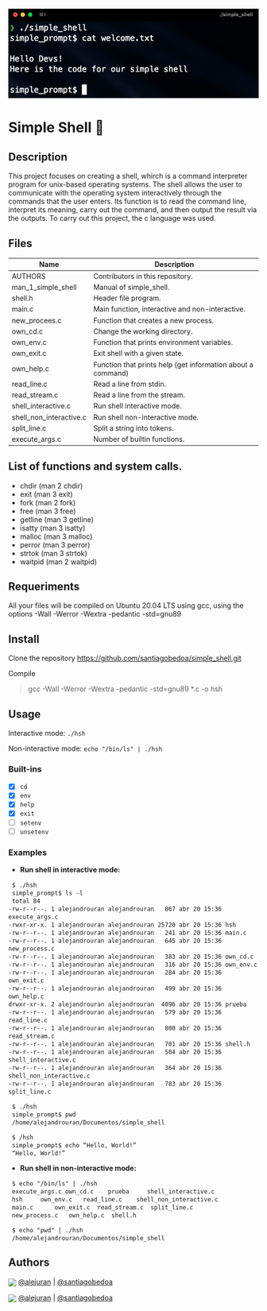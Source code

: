 ![plot](images/imageshell.png)

# Simple Shell 🐚

## Description

This project focuses on creating a shell, whirch is a command interpreter program for unix-based operating systems.
The shell allows the user to communicate with the operating system interactively through the commands that the user enters.
Its function is to read the command line, interpret its meaning, carry out the command, and then output the result via the outputs.
To carry out this project, the c language was used.

## Files

| Name | Description |
| ------------------------------ | -------------------------------------------- |
| AUTHORS | Contributors in this repository.|
| man_1_simple_shell | Manual of simple_shell. |
| shell.h | Header file program. |
| main.c | Main function, interactive and non-interactive. |
| new_procees.c | Function that creates a new process. |
| own_cd.c | Change the working directory. |
| own_env.c | Function that prints environment variables. |
| own_exit.c | Exit shell with a given state. |
| own_help.c | Function that prints help (get information about a command) |
| read_line.c | Read a line from stdin. |
| read_stream.c | Read a line from the stream. |
| shell_interactive.c | Run shell interactive mode. |
| shell_non_interactive.c | Run shell non-interactive mode. |
| split_line.c | Split a string into tokens. |
| execute_args.c | Number of builtin functions. |

## List of functions and system calls.

* chdir (man 2 chdir)
* exit (man 3 exit)
* fork (man 2 fork)
* free (man 3 free)
* getline (man 3 getline)
* isatty (man 3 isatty)
* malloc (man 3 malloc)
* perror (man 3 perror)
* strtok (man 3 strtok)
* waitpid (man 2 waitpid)

## Requeriments

All your files will be compiled on Ubuntu 20.04 LTS using gcc, using the options -Wall -Werror -Wextra -pedantic -std=gnu89

## Install

Clone the repository https://github.com/santiagobedoa/simple_shell.git

Compile 
> gcc -Wall -Werror -Wextra -pedantic -std=gnu89 *.c -o hsh

## Usage

Interactive mode: ```./hsh```

Non-interactive mode: ```echo "/bin/ls" | ./hsh```

### Built-ins

* [x] ```cd```
* [x] ```env```
* [x] ```help```
* [x] ```exit```
* [ ] ```setenv```
* [ ] ```unsetenv```

### Examples

* **Run shell in interactive mode:**

```
 $ ./hsh
 simple_prompt$ ls -l
 total 84
-rw-r--r--. 1 alejandrouran alejandrouran   867 abr 20 15:36 execute_args.c
-rwxr-xr-x. 1 alejandrouran alejandrouran 25720 abr 20 15:36 hsh
-rw-r--r--. 1 alejandrouran alejandrouran   241 abr 20 15:36 main.c
-rw-r--r--. 1 alejandrouran alejandrouran   645 abr 20 15:36 new_process.c
-rw-r--r--. 1 alejandrouran alejandrouran   383 abr 20 15:36 own_cd.c
-rw-r--r--. 1 alejandrouran alejandrouran   316 abr 20 15:36 own_env.c
-rw-r--r--. 1 alejandrouran alejandrouran   284 abr 20 15:36 own_exit.c
-rw-r--r--. 1 alejandrouran alejandrouran   499 abr 20 15:36 own_help.c
drwxr-xr-x. 2 alejandrouran alejandrouran  4096 abr 20 15:36 prueba
-rw-r--r--. 1 alejandrouran alejandrouran   579 abr 20 15:36 read_line.c
-rw-r--r--. 1 alejandrouran alejandrouran   800 abr 20 15:36 read_stream.c
-rw-r--r--. 1 alejandrouran alejandrouran   701 abr 20 15:36 shell.h
-rw-r--r--. 1 alejandrouran alejandrouran   504 abr 20 15:36 shell_interactive.c
-rw-r--r--. 1 alejandrouran alejandrouran   364 abr 20 15:36 shell_non_interactive.c
-rw-r--r--. 1 alejandrouran alejandrouran   783 abr 20 15:36 split_line.c
```
```
 $ ./hsh
 simple_prompt$ pwd
 /home/alejandrouran/Documentos/simple_shell
```
```
 $ /hsh
 simple_prompt$ echo “Hello, World!”
 “Hello, World!”
```
* **Run shell in non-interactive mode:**

```
 $ echo "/bin/ls" | ./hsh
 execute_args.c own_cd.c    prueba     shell_interactive.c
 hsh     own_env.c   read_line.c    shell_non_interactive.c
 main.c      own_exit.c  read_stream.c  split_line.c
 new_process.c   own_help.c  shell.h
```
```
 $ echo "pwd" | ./hsh
 /home/alejandrouran/Documentos/simple_shell
```
## Authors

<a href = 'https://www.github.com/Crisgrva'> <img width = '32px' align= 'center' src="https://raw.githubusercontent.com/rahulbanerjee26/githubAboutMeGenerator/main/icons/github.svg"/></a> [@alejuran](https://github.com/alejuran) | [@santiagobedoa](https://github.com/santiagobedoa)

<a href = 'https://www.twitter.com/crisgrvc'> <img width = '32px' align= 'center' src="https://raw.githubusercontent.com/rahulbanerjee26/githubAboutMeGenerator/main/icons/twitter.svg"/></a> [@alejuran](https://twitter.com/alejuran) | [@santiagobedoa](https://twitter.com/santiagobedoa)
